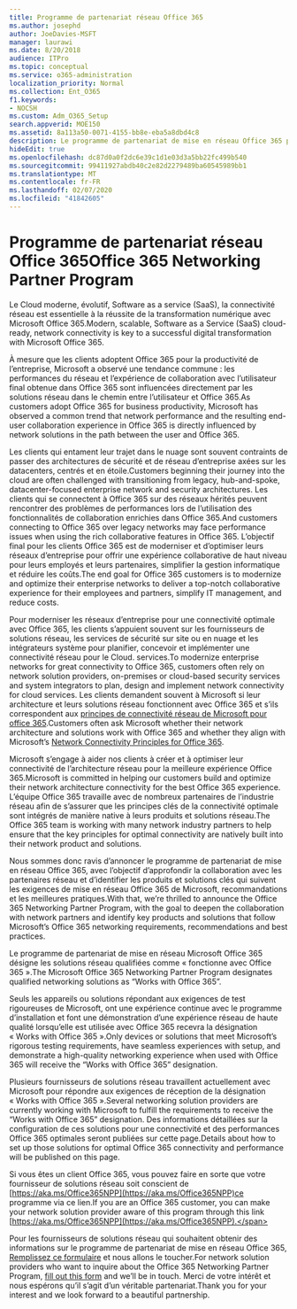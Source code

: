 ```yaml
---
title: Programme de partenariat réseau Office 365
ms.author: josephd
author: JoeDavies-MSFT
manager: laurawi
ms.date: 8/20/2018
audience: ITPro
ms.topic: conceptual
ms.service: o365-administration
localization_priority: Normal
ms.collection: Ent_O365
f1.keywords:
- NOCSH
ms.custom: Adm_O365_Setup
search.appverid: MOE150
ms.assetid: 8a113a50-0071-4155-bb8e-eba5a8dbd4c8
description: Le programme de partenariat de mise en réseau Office 365 permet à votre appareil de devenir certifié comme fonctionnant avec Office 365.
hideEdit: true
ms.openlocfilehash: dc87d0a0f2dc6e39c1d1e03d3a5bb22fc499b540
ms.sourcegitcommit: 99411927abdb40c2e82d2279489ba60545989bb1
ms.translationtype: MT
ms.contentlocale: fr-FR
ms.lasthandoff: 02/07/2020
ms.locfileid: "41842605"
---
```

# <a name="office-365-networking-partner-program"></a><span data-ttu-id="4b1e4-103">Programme de partenariat réseau Office 365</span><span class="sxs-lookup"><span data-stu-id="4b1e4-103">Office 365 Networking Partner Program</span></span>

<span data-ttu-id="4b1e4-104">Le Cloud moderne, évolutif, Software as a service (SaaS), la connectivité réseau est essentielle à la réussite de la transformation numérique avec Microsoft Office 365.</span><span class="sxs-lookup"><span data-stu-id="4b1e4-104">Modern, scalable, Software as a Service (SaaS) cloud-ready, network connectivity is key to a successful digital transformation with Microsoft Office 365.</span></span>  

<span data-ttu-id="4b1e4-105">À mesure que les clients adoptent Office 365 pour la productivité de l’entreprise, Microsoft a observé une tendance commune : les performances du réseau et l’expérience de collaboration avec l’utilisateur final obtenue dans Office 365 sont influencées directement par les solutions réseau dans le chemin entre l’utilisateur et Office 365.</span><span class="sxs-lookup"><span data-stu-id="4b1e4-105">As customers adopt Office 365 for business productivity, Microsoft has observed a common trend that network performance and the resulting end-user collaboration experience in Office 365 is directly influenced by network solutions in the path between the user and Office 365.</span></span>  

<span data-ttu-id="4b1e4-106">Les clients qui entament leur trajet dans le nuage sont souvent contraints de passer des architectures de sécurité et de réseau d’entreprise axées sur les datacenters, centrés et en étoile.</span><span class="sxs-lookup"><span data-stu-id="4b1e4-106">Customers beginning their journey into the cloud are often challenged with transitioning from legacy, hub-and-spoke, datacenter-focused enterprise network and security architectures.</span></span> <span data-ttu-id="4b1e4-107">Les clients qui se connectent à Office 365 sur des réseaux hérités peuvent rencontrer des problèmes de performances lors de l’utilisation des fonctionnalités de collaboration enrichies dans Office 365.</span><span class="sxs-lookup"><span data-stu-id="4b1e4-107">And customers connecting to Office 365 over legacy networks may face performance issues when using the rich collaborative features in Office 365.</span></span> <span data-ttu-id="4b1e4-108">L’objectif final pour les clients Office 365 est de moderniser et d’optimiser leurs réseaux d’entreprise pour offrir une expérience collaborative de haut niveau pour leurs employés et leurs partenaires, simplifier la gestion informatique et réduire les coûts.</span><span class="sxs-lookup"><span data-stu-id="4b1e4-108">The end goal for Office 365 customers is to modernize and optimize their enterprise networks to deliver a top-notch collaborative experience for their employees and partners, simplify IT management, and reduce costs.</span></span> 

<span data-ttu-id="4b1e4-109">Pour moderniser les réseaux d’entreprise pour une connectivité optimale avec Office 365, les clients s’appuient souvent sur les fournisseurs de solutions réseau, les services de sécurité sur site ou en nuage et les intégrateurs système pour planifier, concevoir et implémenter une connectivité réseau pour le Cloud. services.</span><span class="sxs-lookup"><span data-stu-id="4b1e4-109">To modernize enterprise networks for great connectivity to Office 365, customers often rely on network solution providers, on-premises or cloud-based security services and system integrators to plan, design and implement network connectivity for cloud services.</span></span> <span data-ttu-id="4b1e4-110">Les clients demandent souvent à Microsoft si leur architecture et leurs solutions réseau fonctionnent avec Office 365 et s’ils correspondent aux [principes de connectivité réseau de Microsoft pour office 365](https://aka.ms/PNC).</span><span class="sxs-lookup"><span data-stu-id="4b1e4-110">Customers often ask Microsoft whether their network architecture and solutions work with Office 365 and whether they align with Microsoft’s [Network Connectivity Principles for Office 365](https://aka.ms/PNC).</span></span>  

<span data-ttu-id="4b1e4-111">Microsoft s’engage à aider nos clients à créer et à optimiser leur connectivité de l’architecture réseau pour la meilleure expérience Office 365.</span><span class="sxs-lookup"><span data-stu-id="4b1e4-111">Microsoft is committed in helping our customers build and optimize their network architecture connectivity for the best Office 365 experience.</span></span> <span data-ttu-id="4b1e4-112">L’équipe Office 365 travaille avec de nombreux partenaires de l’industrie réseau afin de s’assurer que les principes clés de la connectivité optimale sont intégrés de manière native à leurs produits et solutions réseau.</span><span class="sxs-lookup"><span data-stu-id="4b1e4-112">The Office 365 team is working with many network industry partners to help ensure that the key principles for optimal connectivity are natively built into their network product and solutions.</span></span> 

<span data-ttu-id="4b1e4-113">Nous sommes donc ravis d’annoncer le programme de partenariat de mise en réseau Office 365, avec l’objectif d’approfondir la collaboration avec les partenaires réseau et d’identifier les produits et solutions clés qui suivent les exigences de mise en réseau Office 365 de Microsoft, recommandations et les meilleures pratiques.</span><span class="sxs-lookup"><span data-stu-id="4b1e4-113">With that, we’re thrilled to announce the Office 365 Networking Partner Program, with the goal to deepen the collaboration with network partners and identify key products and solutions that follow Microsoft’s Office 365 networking requirements, recommendations and best practices.</span></span> 

<span data-ttu-id="4b1e4-114">Le programme de partenariat de mise en réseau Microsoft Office 365 désigne les solutions réseau qualifiées comme « fonctionne avec Office 365 ».</span><span class="sxs-lookup"><span data-stu-id="4b1e4-114">The Microsoft Office 365 Networking Partner Program designates qualified networking solutions as “Works with Office 365”.</span></span>  

<span data-ttu-id="4b1e4-115">Seuls les appareils ou solutions répondant aux exigences de test rigoureuses de Microsoft, ont une expérience continue avec le programme d’installation et font une démonstration d’une expérience réseau de haute qualité lorsqu’elle est utilisée avec Office 365 recevra la désignation « Works with Office 365 ».</span><span class="sxs-lookup"><span data-stu-id="4b1e4-115">Only devices or solutions that meet Microsoft’s rigorous testing requirements, have seamless experiences with setup, and demonstrate a high-quality networking experience when used with Office 365 will receive the “Works with Office 365” designation.</span></span>  

<span data-ttu-id="4b1e4-116">Plusieurs fournisseurs de solutions réseau travaillent actuellement avec Microsoft pour répondre aux exigences de réception de la désignation « Works with Office 365 ».</span><span class="sxs-lookup"><span data-stu-id="4b1e4-116">Several networking solution providers are currently working with Microsoft to fulfill the requirements to receive the “Works with Office 365” designation.</span></span> <span data-ttu-id="4b1e4-117">Des informations détaillées sur la configuration de ces solutions pour une connectivité et des performances Office 365 optimales seront publiées sur cette page.</span><span class="sxs-lookup"><span data-stu-id="4b1e4-117">Details about how to set up those solutions for optimal Office 365 connectivity and performance will be published on this page.</span></span>  

<span data-ttu-id="4b1e4-118">Si vous êtes un client Office 365, vous pouvez faire en sorte que votre fournisseur de solutions réseau soit conscient de [https://aka.ms/Office365NPP](https://aka.ms/Office365NPP)ce programme via ce lien.</span><span class="sxs-lookup"><span data-stu-id="4b1e4-118">If you are an Office 365 customer, you can make your network solution provider aware of this program through this link [https://aka.ms/Office365NPP](https://aka.ms/Office365NPP).</span></span>

<span data-ttu-id="4b1e4-119">Pour les fournisseurs de solutions réseau qui souhaitent obtenir des informations sur le programme de partenariat de mise en réseau Office 365, [Remplissez ce formulaire](https://forms.office.com/Pages/ResponsePage.aspx?id=v4j5cvGGr0GRqy180BHbRyOZxByRF1dLgv7k6ye5z8pUMTNCVTYyVk9GNEYzWjFOVkI1SzdJNUkyWi4u) et nous allons le toucher.</span><span class="sxs-lookup"><span data-stu-id="4b1e4-119">For network solution providers who want to inquire about the Office 365 Networking Partner Program, [fill out this form](https://forms.office.com/Pages/ResponsePage.aspx?id=v4j5cvGGr0GRqy180BHbRyOZxByRF1dLgv7k6ye5z8pUMTNCVTYyVk9GNEYzWjFOVkI1SzdJNUkyWi4u) and we’ll be in touch.</span></span> <span data-ttu-id="4b1e4-120">Merci de votre intérêt et nous espérons qu’il s’agit d’un véritable partenariat.</span><span class="sxs-lookup"><span data-stu-id="4b1e4-120">Thank you for your interest and we look forward to a beautiful partnership.</span></span> 


